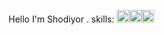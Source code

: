 Hello I'm Shodiyor . skills: <img src="https://cdn-icons-png.flaticon.com/512/7404/7404512.png" width="20px"><img src="https://cdn-icons-png.flaticon.com/512/7404/7404503.png" width="20px"><img src="https://cdn-icons-png.flaticon.com/128/5775/5775698.png" width="20px">

<!---
Ashdev0208/Ashdev0208 is a ✨ special ✨ repository because its `README.md` (this file) appears on your GitHub profile.
You can click the Preview link to take a look at your changes.
--->
